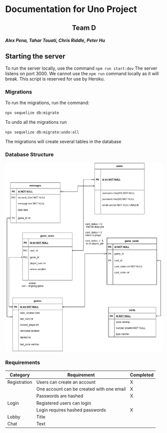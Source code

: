 # Documentation for Uno Project
## <center> Team D </center>
#### *Alex Pena, Tahar Touati, Chris Riddle, Peter Hu*

## Starting the server

To run the server locally, use the command `npm run start:dev`
The server listens on port 3000. We cannot use the `npm run` 
command locally as it will break. This 
script is reserved for use by Heroku.

### Migrations

To run the migrations, run the command:

`npx sequelize db:migrate`

To undo all the migrations run

`npx sequelize db:migrate:undo:all`

The migrations will create several tables in the database

### Database Structure

![database](readmePhotos/ERDwithTahar.png)

### Requirements

| Category     | Requirement                               | Completed
| -----------  | -----------                               | ---------
| Registration | Users can create an account               | X
|              | One account can be created with one email | X
|              | Passwords are hashed                      | X
| Login        | Registered users can login
|              | Login requires hashed passwords           | X
| Lobby        | Title                                     |
| Chat         | Text                                      |

